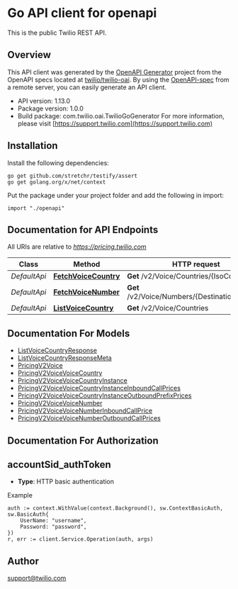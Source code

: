 # Go API client for openapi

This is the public Twilio REST API.

## Overview
This API client was generated by the [OpenAPI Generator](https://openapi-generator.tech) project from the OpenAPI specs located at [twilio/twilio-oai](https://github.com/twilio/twilio-oai/tree/main/spec).  By using the [OpenAPI-spec](https://www.openapis.org/) from a remote server, you can easily generate an API client.

- API version: 1.13.0
- Package version: 1.0.0
- Build package: com.twilio.oai.TwilioGoGenerator
For more information, please visit [https://support.twilio.com](https://support.twilio.com)

## Installation

Install the following dependencies:

```shell
go get github.com/stretchr/testify/assert
go get golang.org/x/net/context
```

Put the package under your project folder and add the following in import:

```golang
import "./openapi"
```

## Documentation for API Endpoints

All URIs are relative to *https://pricing.twilio.com*

Class | Method | HTTP request | Description
------------ | ------------- | ------------- | -------------
*DefaultApi* | [**FetchVoiceCountry**](docs/DefaultApi.md#fetchvoicecountry) | **Get** /v2/Voice/Countries/{IsoCountry} | 
*DefaultApi* | [**FetchVoiceNumber**](docs/DefaultApi.md#fetchvoicenumber) | **Get** /v2/Voice/Numbers/{DestinationNumber} | 
*DefaultApi* | [**ListVoiceCountry**](docs/DefaultApi.md#listvoicecountry) | **Get** /v2/Voice/Countries | 


## Documentation For Models

 - [ListVoiceCountryResponse](docs/ListVoiceCountryResponse.md)
 - [ListVoiceCountryResponseMeta](docs/ListVoiceCountryResponseMeta.md)
 - [PricingV2Voice](docs/PricingV2Voice.md)
 - [PricingV2VoiceVoiceCountry](docs/PricingV2VoiceVoiceCountry.md)
 - [PricingV2VoiceVoiceCountryInstance](docs/PricingV2VoiceVoiceCountryInstance.md)
 - [PricingV2VoiceVoiceCountryInstanceInboundCallPrices](docs/PricingV2VoiceVoiceCountryInstanceInboundCallPrices.md)
 - [PricingV2VoiceVoiceCountryInstanceOutboundPrefixPrices](docs/PricingV2VoiceVoiceCountryInstanceOutboundPrefixPrices.md)
 - [PricingV2VoiceVoiceNumber](docs/PricingV2VoiceVoiceNumber.md)
 - [PricingV2VoiceVoiceNumberInboundCallPrice](docs/PricingV2VoiceVoiceNumberInboundCallPrice.md)
 - [PricingV2VoiceVoiceNumberOutboundCallPrices](docs/PricingV2VoiceVoiceNumberOutboundCallPrices.md)


## Documentation For Authorization



## accountSid_authToken

- **Type**: HTTP basic authentication

Example

```golang
auth := context.WithValue(context.Background(), sw.ContextBasicAuth, sw.BasicAuth{
    UserName: "username",
    Password: "password",
})
r, err := client.Service.Operation(auth, args)
```


## Author

support@twilio.com

